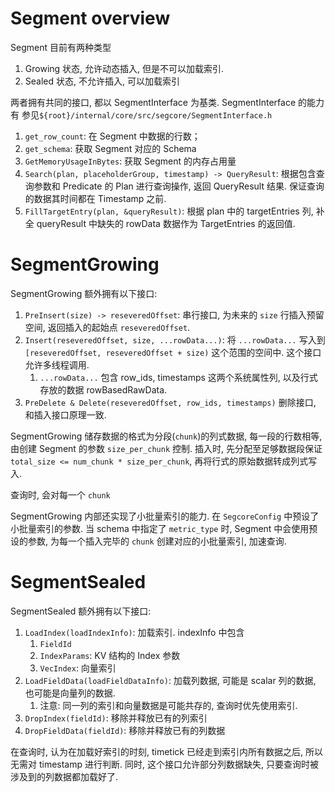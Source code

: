 # Segment overview 
Segment 目前有两种类型
1. Growing 状态, 允许动态插入, 但是不可以加载索引. 
2. Sealed 状态, 不允许插入, 可以加载索引

两者拥有共同的接口, 都以 SegmentInterface 为基类. 
SegmentInterface 的能力有 参见`${root}/internal/core/src/segcore/SegmentInterface.h`
1. `get_row_count`: 在 Segment 中数据的行数；
2. `get_schema`: 获取 Segment 对应的 Schema
3. `GetMemoryUsageInBytes`: 获取 Segment 的内存占用量
4. `Search(plan, placeholderGroup, timestamp) -> QueryResult`: 根据包含查询参数和 Predicate 的 Plan 进行查询操作, 返回 QueryResult 结果. 保证查询的数据其时间都在 Timestamp 之前. 
5. `FillTargetEntry(plan, &queryResult)`: 根据 plan 中的 targetEntries 列, 补全 queryResult 中缺失的 rowData 数据作为 TargetEntries 的返回值. 

# SegmentGrowing 
SegmentGrowing 额外拥有以下接口:
1. `PreInsert(size) -> reseveredOffset`: 串行接口, 为未来的 `size` 行插入预留空间, 返回插入的起始点 `reseveredOffset`. 
2. `Insert(reseveredOffset, size, ...rowData...)`: 将 `...rowData...` 写入到 `[reseveredOffset, reseveredOffset + size)` 这个范围的空间中. 这个接口允许多线程调用. 
   1. `...rowData...` 包含 row_ids, timestamps 这两个系统属性列, 以及行式存放的数据 rowBasedRawData. 
3. `PreDelete & Delete(reseveredOffset, row_ids, timestamps)` 删除接口, 和插入接口原理一致. 

SegmentGrowing 储存数据的格式为分段(`chunk`)的列式数据, 每一段的行数相等, 
由创建 Segment 的参数 `size_per_chunk` 控制. 
插入时, 先分配至足够数据段保证 `total_size <= num_chunk * size_per_chunk`, 
再将行式的原始数据转成列式写入. 

查询时, 会对每一个 `chunk` 

SegmentGrowing 内部还实现了小批量索引的能力. 在 `SegcoreConfig` 中预设了小批量索引的参数. 
当 schema 中指定了 `metric_type` 时, Segment 中会使用预设的参数, 为每一个插入完毕的 `chunk` 
创建对应的小批量索引, 加速查询. 

# SegmentSealed
SegmentSealed 额外拥有以下接口: 
   1. `LoadIndex(loadIndexInfo)`: 加载索引. indexInfo 中包含
      1. `FieldId`
      2. `IndexParams`: KV 结构的 Index 参数
      3. `VecIndex`: 向量索引
   2. `LoadFieldData(loadFieldDataInfo)`: 加载列数据, 可能是 scalar 列的数据, 也可能是向量列的数据. 
      1. 注意: 同一列的索引和向量数据是可能共存的, 查询时优先使用索引. 
   3. `DropIndex(fieldId)`: 移除并释放已有的列索引
   4. `DropFieldData(fieldId)`: 移除并释放已有的列数据

在查询时, 认为在加载好索引的时刻, timetick 已经走到索引内所有数据之后, 所以无需对 timestamp 进行判断. 
同时, 这个接口允许部分列数据缺失, 只要查询时被涉及到的列数据都加载好了. 
